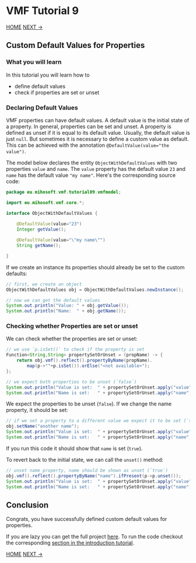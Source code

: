 # VMF Tutorial 9

[HOME](https://github.com/miho/VMF-Tutorials/blob/master/README.md) [NEXT ->](https://github.com/miho/VMF-Tutorials/blob/master/VMF-Tutorial-10/README.md)

## Custom Default Values for Properties

### What you will learn

In this tutorial you will learn how to

- define default values
- check if properties are set or unset

### Declaring Default Values

VMF properties can have default values. A default value is the initial state of a property. In general, properties can be set and unset. A property is defined as unset if it is equal to its default value. Usually, the default value is just `null`. But sometimes it is necessary to define a custom value as default. This can be achieved with the annotation `@DefaultValue(value="the value")`.

The model below declares the entity `ObjectWithDefaultValues` with two properties `value` and `name`. The `value` property has the default value `23` and `name` has the default value `"my name"`. Here's the corresponding source code:

```java
package eu.mihosoft.vmf.tutorial09.vmfmodel;

import eu.mihosoft.vmf.core.*;

interface ObjectWithDefaultValues {
    
    @DefaultValue(value="23")
    Integer getValue();

    @DefaultValue(value="\"my name\"")
    String getName();

}
```

If we create an instance its properties should already be set to the custom defaults:

```java
// first, we create an object
ObjectWithDefaultValues obj = ObjectWithDefaultValues.newInstance();

// now we can get the default values
System.out.println("Value: " + obj.getValue());
System.out.println("Name:  " + obj.getName());
```

### Checking whether Properties are set or unset

We can check whether the properties are set or unset:

```java
// we use `p.isSet()` to check if the property is set
Function<String,String> propertySetOrUnset = (propName) -> {
    return obj.vmf().reflect().propertyByName(propName).
        map(p->""+p.isSet()).orElse("<not available>");
};

// we expect both properties to be unset (`false`)
System.out.println("Value is set:  " + propertySetOrUnset.apply("value") );
System.out.println("Name is set:   " + propertySetOrUnset.apply("name")  );
```

We expect the properties to be unset (`false`). If we change the name property, it should be set:

```java
// if we set a property to a different value we expect it to be set (`true`)
obj.setName("another name");
System.out.println("Value is set:  " + propertySetOrUnset.apply("value") );
System.out.println("Name is set:   " + propertySetOrUnset.apply("name")  );
```

If you run this code it should show that `name` is set (`true`).

To revert back to the initial state, we can call the `unset()` method:

```java
// unset name property, name should be shown as unset (`true`)
obj.vmf().reflect().propertyByName("name").ifPresent(p->p.unset());
System.out.println("Value is set:  " + propertySetOrUnset.apply("value") );
System.out.println("Name is set:   " + propertySetOrUnset.apply("name")  );
```

## Conclusion

Congrats, you have successfully defined custom default values for properties. 

If you are lazy you can get the full project [here](https://github.com/miho/VMF-Tutorials/tree/master/VMF-Tutorial-09). To run the code checkout the corresponding [section in the introduction tutorial](https://github.com/miho/VMF-Tutorials/blob/master/VMF-Tutorial-01/README.md#running-the-tutorial).


[HOME](https://github.com/miho/VMF-Tutorials/blob/master/README.md) [NEXT ->](https://github.com/miho/VMF-Tutorials/blob/master/VMF-Tutorial-10/README.md)



